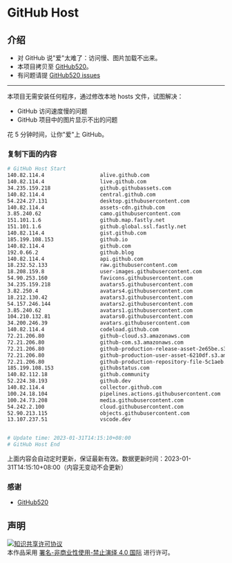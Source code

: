 # GitHub Host
## 介绍
- 对 GitHub 说"爱"太难了：访问慢、图片加载不出来。
- 本项目拷贝至 [GitHub520](https://github.com/521xueweihan/GitHub520)。
- 有问题请提 [GitHub520 issues](https://github.com/521xueweihan/GitHub520/issues/new)

---

本项目无需安装任何程序，通过修改本地 hosts 文件，试图解决：
- GitHub 访问速度慢的问题
- GitHub 项目中的图片显示不出的问题

花 5 分钟时间，让你"爱"上 GitHub。

### 复制下面的内容
```bash
# GitHub Host Start
140.82.114.4                  alive.github.com
140.82.114.4                  live.github.com
34.235.159.218                github.githubassets.com
140.82.114.4                  central.github.com
54.224.27.131                 desktop.githubusercontent.com
140.82.114.4                  assets-cdn.github.com
3.85.240.62                   camo.githubusercontent.com
151.101.1.6                   github.map.fastly.net
151.101.1.6                   github.global.ssl.fastly.net
140.82.114.4                  gist.github.com
185.199.108.153               github.io
140.82.114.4                  github.com
192.0.66.2                    github.blog
140.82.114.4                  api.github.com
18.232.52.133                 raw.githubusercontent.com
18.208.159.8                  user-images.githubusercontent.com
54.90.253.160                 favicons.githubusercontent.com
34.235.159.218                avatars5.githubusercontent.com
3.82.250.4                    avatars4.githubusercontent.com
18.212.130.42                 avatars3.githubusercontent.com
54.157.246.144                avatars2.githubusercontent.com
3.85.240.62                   avatars1.githubusercontent.com
104.210.132.81                avatars0.githubusercontent.com
34.200.246.39                 avatars.githubusercontent.com
140.82.114.4                  codeload.github.com
72.21.206.80                  github-cloud.s3.amazonaws.com
72.21.206.80                  github-com.s3.amazonaws.com
72.21.206.80                  github-production-release-asset-2e65be.s3.amazonaws.com
72.21.206.80                  github-production-user-asset-6210df.s3.amazonaws.com
72.21.206.80                  github-production-repository-file-5c1aeb.s3.amazonaws.com
185.199.108.153               githubstatus.com
140.82.112.18                 github.community
52.224.38.193                 github.dev
140.82.114.4                  collector.github.com
100.24.18.104                 pipelines.actions.githubusercontent.com
100.24.73.208                 media.githubusercontent.com
54.242.2.100                  cloud.githubusercontent.com
52.90.213.115                 objects.githubusercontent.com
13.107.237.51                 vscode.dev


# Update time: 2023-01-31T14:15:10+08:00
# GitHub Host End

```
上面内容会自动定时更新，保证最新有效。数据更新时间：2023-01-31T14:15:10+08:00（内容无变动不会更新）

### 感谢

- [GitHub520](https://github.com/521xueweihan/GitHub520)

## 声明
<a rel="license" href="https://creativecommons.org/licenses/by-nc-nd/4.0/deed.zh"><img alt="知识共享许可协议" style="border-width: 0" src="https://licensebuttons.net/l/by-nc-nd/4.0/88x31.png"></a><br>本作品采用 <a rel="license" href="https://creativecommons.org/licenses/by-nc-nd/4.0/deed.zh">署名-非商业性使用-禁止演绎 4.0 国际</a> 进行许可。